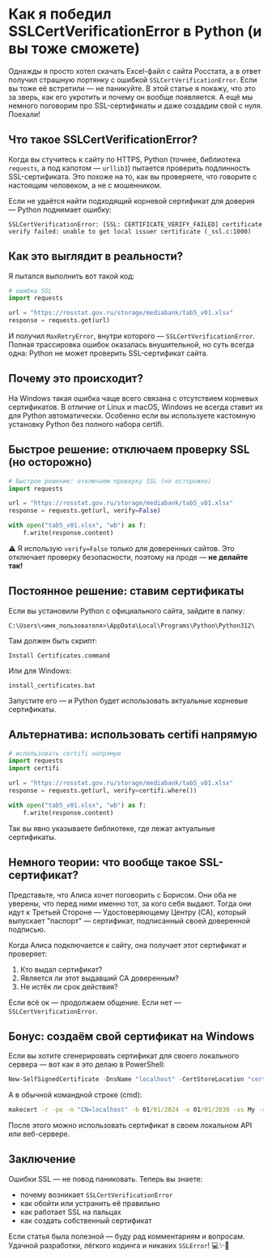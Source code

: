 # Как я победил SSLCertVerificationError в Python (и вы тоже сможете)

Однажды я просто хотел скачать Excel-файл с сайта Росстата, а в ответ получил страшную портянку с ошибкой `SSLCertVerificationError`. Если вы тоже её встретили — не паникуйте. В этой статье я покажу, что это за зверь, как его укротить и почему он вообще появляется. А ещё мы немного поговорим про SSL-сертификаты и даже создадим свой с нуля. Поехали!

## Что такое SSLCertVerificationError?

Когда вы стучитесь к сайту по HTTPS, Python (точнее, библиотека `requests`, а под капотом — `urllib3`) пытается проверить подлинность SSL-сертификата. Это похоже на то, как вы проверяете, что говорите с настоящим человеком, а не с мошенником.

Если не удаётся найти подходящий корневой сертификат для доверия — Python поднимает ошибку:

```
SSLCertVerificationError: [SSL: CERTIFICATE_VERIFY_FAILED] certificate verify failed: unable to get local issuer certificate (_ssl.c:1000)
```

## Как это выглядит в реальности?

Я пытался выполнить вот такой код:

```python
# ошибка SSL
import requests

url = "https://rosstat.gov.ru/storage/mediabank/tab5_v01.xlsx"
response = requests.get(url)
```

И получил `MaxRetryError`, внутри которого — `SSLCertVerificationError`. Полная трассировка ошибок оказалась внушительной, но суть всегда одна: Python не может проверить SSL-сертификат сайта.

## Почему это происходит?

На Windows такая ошибка чаще всего связана с отсутствием корневых сертификатов. В отличие от Linux и macOS, Windows не всегда ставит их для Python автоматически. Особенно если вы используете кастомную установку Python без полного набора certifi.

## Быстрое решение: отключаем проверку SSL (но осторожно)

```python
# Быстрое решение: отключаем проверку SSL (но осторожно)
import requests

url = "https://rosstat.gov.ru/storage/mediabank/tab5_v01.xlsx"
response = requests.get(url, verify=False)

with open("tab5_v01.xlsx", "wb") as f:
    f.write(response.content)
```

⚠️ Я использую `verify=False` только для доверенных сайтов. Это отключает проверку безопасности, поэтому на проде — **не делайте так!**

## Постоянное решение: ставим сертификаты

Если вы установили Python с официального сайта, зайдите в папку:

```
C:\Users\<имя_пользователя>\AppData\Local\Programs\Python\Python312\
```

Там должен быть скрипт:

```
Install Certificates.command
```

Или для Windows:

```
install_certificates.bat
```

Запустите его — и Python будет использовать актуальные корневые сертификаты.

## Альтернатива: использовать certifi напрямую

```python
# использовать certifi напрямую
import requests
import certifi

url = "https://rosstat.gov.ru/storage/mediabank/tab5_v01.xlsx"
response = requests.get(url, verify=certifi.where())

with open("tab5_v01.xlsx", "wb") as f:
    f.write(response.content)
```

Так вы явно указываете библиотеке, где лежат актуальные сертификаты.

## Немного теории: что вообще такое SSL-сертификат?

Представьте, что Алиса хочет поговорить с Борисом. Они оба не уверены, что перед ними именно тот, за кого себя выдают. Тогда они идут к Третьей Стороне — Удостоверяющему Центру (CA), который выпускает "паспорт" — сертификат, подписанный своей доверенной подписью.

Когда Алиса подключается к сайту, она получает этот сертификат и проверяет:

1. Кто выдал сертификат?
2. Является ли этот выдавший CA доверенным?
3. Не истёк ли срок действия?

Если всё ок — продолжаем общение. Если нет — `SSLCertVerificationError`.

## Бонус: создаём свой сертификат на Windows

Если вы хотите сгенерировать сертификат для своего локального сервера — вот как я это делаю в PowerShell:

```powershell
New-SelfSignedCertificate -DnsName "localhost" -CertStoreLocation "cert:\LocalMachine\My"
```

А в обычной командной строке (cmd):

```cmd
makecert -r -pe -n "CN=localhost" -b 01/01/2024 -e 01/01/2030 -ss My -sr LocalMachine
```

После этого можно использовать сертификат в своем локальном API или веб-сервере.

## Заключение

Ошибки SSL — не повод паниковать. Теперь вы знаете:

- почему возникает `SSLCertVerificationError`
- как обойти или устранить её правильно
- как работает SSL на пальцах
- как создать собственный сертификат

Если статья была полезной — буду рад комментариям и вопросам. Удачной разработки, лёгкого кодинга и никаких `SSLError`! 💻✨🐍

